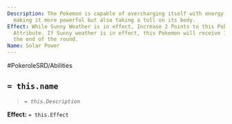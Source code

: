 ```yaml
---
Description: The Pokemon is capable of overcharging itself with energy from the sun,
  making it more powerful but also taking a toll on its body.
Effect: While Sunny Weather is in effect, Increase 2 Points to this Pokemon's Special
  Attribute. If Sunny weather is in effect, this Pokemon will receive 1 damage at
  the end of the round.
Name: Solar Power
---
```


#PokeroleSRD/Abilities

## `= this.name`

> *`= this.Description`*

**Effect:** `= this.Effect`